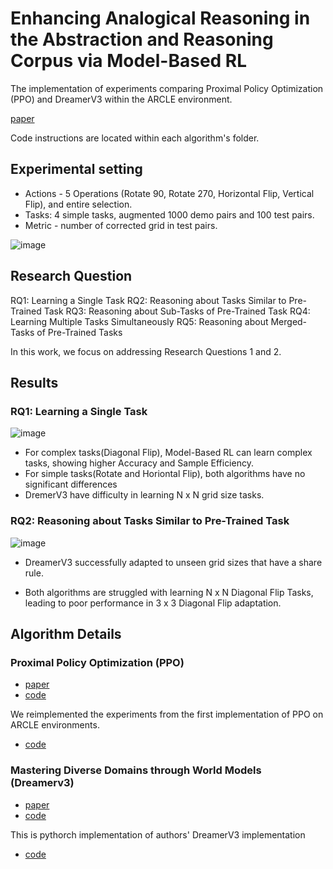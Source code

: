 # Enhancing Analogical Reasoning in the Abstraction and Reasoning Corpus via Model-Based RL
The implementation of experiments comparing Proximal Policy Optimization (PPO) and DreamerV3 within the ARCLE environment.

[paper](https://github.com/user-attachments/files/16637774/WorldModel_IJCAIW2024_May10_main12p.1.pdf)

Code instructions are located within each algorithm's folder.

## Experimental setting
- Actions - 5 Operations (Rotate 90, Rotate 270, Horizontal Flip, Vertical Flip), and entire selection.
- Tasks: 4 simple tasks, augmented 1000 demo pairs and 100 test pairs.
- Metric - number of corrected grid in test pairs.

![image](https://github.com/user-attachments/assets/138611b3-824f-47e2-a5ab-35f4362bb960)


## Research Question

RQ1: Learning a Single Task
RQ2: Reasoning about Tasks Similar to Pre-Trained Task
RQ3: Reasoning about Sub-Tasks of Pre-Trained Task
RQ4: Learning Multiple Tasks Simultaneously 
RQ5: Reasoning about Merged-Tasks of Pre-Trained Tasks

In this work, we focus on addressing Research Questions 1 and 2.

## Results

### RQ1: Learning a Single Task
![image](https://github.com/user-attachments/assets/a462b685-a8a6-418c-8257-872c615e093d)

- For complex tasks(Diagonal Flip), Model-Based RL can learn complex tasks, showing higher Accuracy and Sample Efficiency.
- For simple tasks(Rotate and Horiontal Flip), both algorithms have no significant differences
- DremerV3 have difficulty in learning N x N grid size tasks.

### RQ2: Reasoning about Tasks Similar to Pre-Trained Task
![image](https://github.com/user-attachments/assets/a1cacf44-fe6c-4e24-baf5-d97da135fb03)

- DreamerV3 successfully adapted to unseen grid sizes that have a share rule.

- Both algorithms are struggled with learning N x N Diagonal Flip Tasks, leading to poor performance in 3 x 3 Diagonal Flip adaptation.

## Algorithm Details

### Proximal Policy Optimization (PPO)
- [paper](https://arxiv.org/pdf/1707.06347)
- [code](https://github.com/DLR-RM/stable-baselines3/blob/master/stable_baselines3/ppo/ppo.py)

We reimplemented the experiments from the first implementation of PPO on ARCLE environments.
- [code](https://github.com/ku-dmlab/arc_trajectory_generator)

### Mastering Diverse Domains through World Models (Dreamerv3)
- [paper](https://arxiv.org/pdf/2301.04104v1)
- [code](https://github.com/NM512/dreamerv3-torch)

This is pythorch implementation of authors' DreamerV3 implementation 
- [code](https://github.com/danijar/dreamerv3)